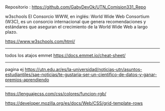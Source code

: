 Repositorio : https://github.com/GabyDevOk/UTN_Comision331_Repo

w3schools
El Consorcio WWW, en inglés: World Wide Web Consortium (W3C), es un consorcio internacional que genera recomendaciones y estándares que aseguran el crecimiento de la World Wide Web a largo plazo.​ 

https://www.w3schools.com/html/

----------
todos los atajos emmet
https://docs.emmet.io/cheat-sheet/

-------
pagina ej
https://utn.edu.ar/es/la-universidad/noticias-utn/asuntos-estudiantiles/sae-noticias/te-gustaria-ser-un-cientifico-de-datos-y-ganar-premios-aprendiendo

-------

<!-- INVESTIGAR
Propiedades CSS
Tipografia   
Fondos
Tamaños
Posicionamiento
Visualizacion
Comportamiento
Interfaz
etc.

investigar SEO y porque incorporar etiquetas semanticas ayuda a nuestro posicionamiento

<!-- INVESTIGAR
Anclas en etiquetas A -->

<!-- Que otro tipo de iframes. podemos insertar  
Spotify?
-->

<!-- 14 px en font size -->

https://lenguajecss.com/css/colores/funcion-rgb/


<!-- 09-09 -->
<!-- Expresiones regulares
validaciones -->

<!-- Crear la secccion Conocenos o cualquier tipo de seccion donde necesitemos un formulario -->

<!-- investigar
inputs
y sus atributos 
 sticky o fixed - barra de navegacion 

-->
<!-- box-sizing
https://developer.mozilla.org/es/docs/Web/CSS/box-sizing -->

<!-- El elemento HTML <aside> representa una sección de una página que consiste en contenido que está indirectamente relacionado con el contenido principal del documento. Estas secciones son a menudo representadas como barras laterales o como inserciones y contienen una explicación al margen como una definición de glosario, elementos relacionados indirectamente, como publicidad, la biografía del autor, o en aplicaciones web, la información de perfil o enlaces a blogs relacionados.
https://developer.mozilla.org/es/docs/Web/HTML/Element/aside -->


<!-- https://developer.mozilla.org/es/docs/Web/CSS/overflow -->

<!-- https://developer.mozilla.org/es/docs/Web/CSS/display -->

<!-- https://developer.mozilla.org/es/docs/Web/CSS/Specificity -->

<!-- Aporte de Juan:
https://chromewebstore.google.com/detail/simulador-m%C3%B3vil-herramien/ckejmhbmlajgoklhgbapkiccekfoccmk?hl=es
esta extension esta buena para ir viendo como se ve en diferentes dispositivos  las paginas web -->

<!-- ibrahin:

https://flexboxfroggy.com/ -->

<!-- https://www.joshwcomeau.com/css/interactive-guide-to-flexbox/ una guia interactiva de flexbox -->

https://developer.mozilla.org/es/docs/Web/CSS/grid-template-rows

<!-- 
Paginas con boostrap -->


<!-- Quokka.js
Quokka Statusbar Buttons
 -->

<!--  "falsy"  -->

